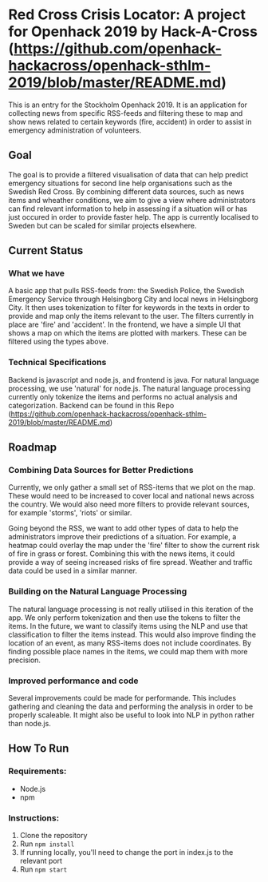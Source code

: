 # Red Cross Crisis Locator: A project for Openhack 2019 by Hack-A-Cross (https://github.com/openhack-hackacross/openhack-sthlm-2019/blob/master/README.md)
This is an entry for the Stockholm Openhack 2019. It is an application for collecting news from specific RSS-feeds and filtering these to map and show news related to certain keywords (fire, accident) in order to assist in emergency administration of volunteers. 

## Goal
The goal is to provide a filtered visualisation of data that can help predict emergency situations for second line help organisations such as the Swedish Red Cross. By combining different data sources, such as news items and wheather conditions, we aim to give a view where administrators can find relevant information to help in assessing if a situation will or has just occured in order to provide faster help. The app is currently localised to Sweden but can be scaled for similar projects elsewhere. 

## Current Status

### What we have
A basic app that pulls RSS-feeds from: the Swedish Police, the Swedish Emergency Service through Helsingborg City and local news in Helsingborg City. It then uses tokenization to filter for keywords in the texts in order to provide and map only the items relevant to the user. The filters currently in place are 'fire' and 'accident'. In the frontend, we have a simple UI that shows a map on which the items are plotted with markers. These can be filtered using the types above. 

### Technical Specifications
Backend is javascript and node.js, and frontend is java. For natural language processing, we use 'natural' for node.js. The natural language processing currently only tokenize the items and performs no actual analysis and categorization. 
Backend can be found in this Repo (https://github.com/openhack-hackacross/openhack-sthlm-2019/blob/master/README.md)

## Roadmap

### Combining Data Sources for Better Predictions
Currently, we only gather a small set of RSS-items that we plot on the map. These would need to be increased to cover local and national news across the country. We would also need more filters to provide relevant sources, for example 'storms', 'riots' or similar. 

Going beyond the RSS, we want to add other types of data to help the administrators improve their predictions of a situation. For example, a heatmap could overlay the map under the 'fire' filter to show the current risk of fire in grass or forest. Combining this with the news items, it could provide a way of seeing increased risks of fire spread. Weather and traffic data could be used in a similar manner. 

### Building on the Natural Language Processing
The natural language processing is not really utilised in this iteration of the app. We only perform tokenization and then use the tokens to filter the items. In the future, we want to classify items using the NLP and use that classification to filter the items instead. This would also improve finding the location of an event, as many RSS-items does not include coordinates. By finding possible place names in the items, we could map them with more precision. 

### Improved performance and code
Several improvements could be made for performande. This includes gathering and cleaning the data and performing the analysis in order to be properly scaleable. It might also be useful to look into NLP in python rather than node.js. 

## How To Run

### Requirements:
- Node.js
- npm

### Instructions:
1. Clone the repository
2. Run ```npm install```
3. If running locally, you'll need to change the port in index.js to the relevant port 
4. Run ```npm start```
